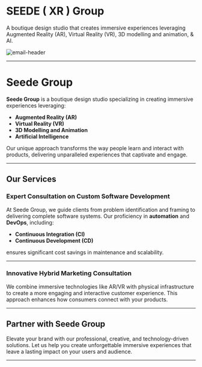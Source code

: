 # SEEDE ( XR ) Group
A boutique design studio that creates immersive experiences leveraging  Augmented Reality (AR), Virtual Reality (VR), 3D modelling and animation, &amp; AI.

![email-header](https://github.com/SeedeXR/.github/assets/84270692/a49f13c3-3449-47e2-9c1f-265dcbfb9d7c)


---

# Seede Group

**Seede Group** is a boutique design studio specializing in creating immersive experiences leveraging:

- **Augmented Reality (AR)**
- **Virtual Reality (VR)**
- **3D Modelling and Animation**
- **Artificial Intelligence**

Our unique approach transforms the way people learn and interact with products, delivering unparalleled experiences that captivate and engage.

---

## Our Services

### Expert Consultation on Custom Software Development
At Seede Group, we guide clients from problem identification and framing to delivering complete software systems. Our proficiency in **automation** and **DevOps**, including:

- **Continuous Integration (CI)**
- **Continuous Development (CD)**

ensures significant cost savings in maintenance and scalability.

---

### Innovative Hybrid Marketing Consultation
We combine immersive technologies like AR/VR with physical infrastructure to create a more engaging and interactive customer experience. This approach enhances how consumers connect with your products.

---

## Partner with Seede Group

Elevate your brand with our professional, creative, and technology-driven solutions. Let us help you create unforgettable immersive experiences that leave a lasting impact on your users and audience.

---

